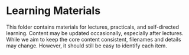 # Learning Materials

This folder contains materials for lectures, practicals, and self-directed learning.
Content may be updated occasionally, especially after lectures.
While we aim to keep the core content consistent, filenames and details may change.
However, it should still be easy to identify each item.
